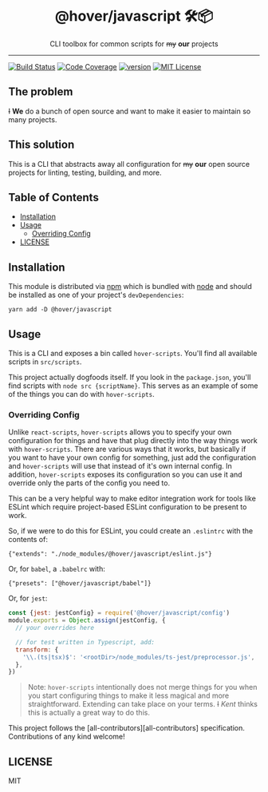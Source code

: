 <div align="center">
<h1>@hover/javascript 🛠📦</h1>

<p>CLI toolbox for common scripts for <del>my</del> <strong>our</strong> projects</p>
</div>

<hr />

[![Build Status][build-badge]][build]
[![Code Coverage][coverage-badge]][coverage]
[![version][version-badge]][package]
[![MIT License][license-badge]][license]

## The problem

~~I~~ **We** do a bunch of open source and want to make it easier to maintain so many
projects.

## This solution

This is a CLI that abstracts away all configuration for ~~my~~ **our** open source projects
for linting, testing, building, and more.

## Table of Contents

<!-- START doctoc generated TOC please keep comment here to allow auto update -->
<!-- DON'T EDIT THIS SECTION, INSTEAD RE-RUN doctoc TO UPDATE -->

- [Installation](#installation)
- [Usage](#usage)
  - [Overriding Config](#overriding-config)
- [LICENSE](#license)

<!-- END doctoc generated TOC please keep comment here to allow auto update -->

## Installation

This module is distributed via [npm][npm] which is bundled with [node][node] and
should be installed as one of your project's `devDependencies`:

```
yarn add -D @hover/javascript
```

## Usage

This is a CLI and exposes a bin called `hover-scripts`. You'll find all available scripts in `src/scripts`.

This project actually dogfoods itself. If you look in the `package.json`, you'll
find scripts with `node src {scriptName}`. This serves as an example of some
of the things you can do with `hover-scripts`.

### Overriding Config

Unlike `react-scripts`, `hover-scripts` allows you to specify your own
configuration for things and have that plug directly into the way things work
with `hover-scripts`. There are various ways that it works, but basically if you
want to have your own config for something, just add the configuration and
`hover-scripts` will use that instead of it's own internal config. In addition,
`hover-scripts` exposes its configuration so you can use it and override only
the parts of the config you need to.

This can be a very helpful way to make editor integration work for tools like
ESLint which require project-based ESLint configuration to be present to work.

So, if we were to do this for ESLint, you could create an `.eslintrc` with the
contents of:

```
{"extends": "./node_modules/@hover/javascript/eslint.js"}
```

Or, for `babel`, a `.babelrc` with:

```
{"presets": ["@hover/javascript/babel"]}
```

Or, for `jest`:

```javascript
const {jest: jestConfig} = require('@hover/javascript/config')
module.exports = Object.assign(jestConfig, {
  // your overrides here

  // for test written in Typescript, add:
  transform: {
    '\\.(ts|tsx)$': '<rootDir>/node_modules/ts-jest/preprocessor.js',
  },
})
```

> Note: `hover-scripts` intentionally does not merge things for you when you start
> configuring things to make it less magical and more straightforward. Extending
> can take place on your terms. ~~I~~ _Kent_ thinks this is actually a great way to do this.

This project follows the [all-contributors][all-contributors] specification.
Contributions of any kind welcome!

## LICENSE

MIT

[npm]: https://www.npmjs.com/
[node]: https://nodejs.org
[build-badge]: https://img.shields.io/travis/hoverinc/hover-javascript.svg?style=flat-square
[build]: https://travis-ci.org/hoverinc/hover-javascript
[coverage-badge]: https://img.shields.io/codecov/c/github/hoverinc/hover-javascript.svg?style=flat-square
[coverage]: https://codecov.io/github/hoverinc/hover-javascript
[version-badge]: https://img.shields.io/npm/v/@hover/javascript.svg?style=flat-square
[package]: https://www.npmjs.com/package/@hover/javascript
[license-badge]: https://img.shields.io/npm/l/@hover/javascript.svg?style=flat-square
[license]: https://github.com/hoverinc/hover-javascript/blob/master/LICENSE

